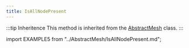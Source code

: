 ```yaml
---
title: IsAllNodePresent
---
```


:::tip Inheritence
This method is inherited from the [AbstractMesh](../AbstractMesh/AbstractMesh_.md) class.
:::

import EXAMPLE5 from "../AbstractMesh/IsAllNodePresent.md";

<EXAMPLE5 />
